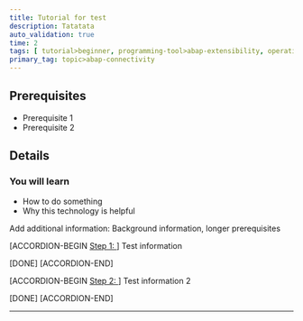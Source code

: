 ```yaml
---
title: Tutorial for test
description: Tatatata
auto_validation: true
time: 2
tags: [ tutorial>beginner, programming-tool>abap-extensibility, operating-system>android]
primary_tag: topic>abap-connectivity
---
```


## Prerequisites
 - Prerequisite 1
 - Prerequisite 2

## Details
### You will learn
  - How to do something
  - Why this technology is helpful

Add additional information: Background information, longer prerequisites


[ACCORDION-BEGIN [Step 1: ](XXXXX)]
Test information

[DONE]
[ACCORDION-END]

[ACCORDION-BEGIN [Step 2: ](XXXXX)]
Test information 2

[DONE]
[ACCORDION-END]

---
